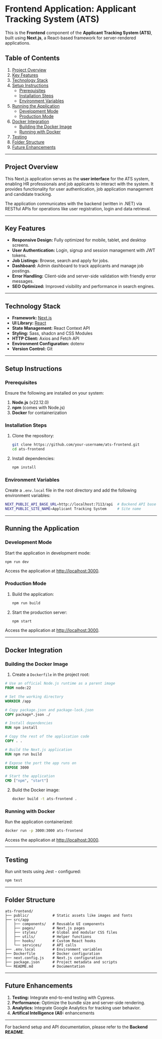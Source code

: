 
# Frontend Application: Applicant Tracking System (ATS)  

This is the **Frontend** component of the **Applicant Tracking System (ATS)**, built using **Next.js**, a React-based framework for server-rendered applications. 

## Table of Contents  
1. [Project Overview](#project-overview)  
2. [Key Features](#key-features)  
3. [Technology Stack](#technology-stack)  
4. [Setup Instructions](#setup-instructions)  
    - [Prerequisites](#prerequisites)  
    - [Installation Steps](#installation-steps)  
    - [Environment Variables](#environment-variables)  
5. [Running the Application](#running-the-application)  
    - [Development Mode](#development-mode)  
    - [Production Mode](#production-mode)  
6. [Docker Integration](#docker-integration)  
    - [Building the Docker Image](#building-the-docker-image)  
    - [Running with Docker](#running-with-docker)  
7. [Testing](#testing)  
8. [Folder Structure](#folder-structure)  
9. [Future Enhancements](#future-enhancements)  

---

## Project Overview  
This Next.js application serves as the **user interface** for the ATS system, enabling HR professionals and job applicants to interact with the system. It provides functionality for user authentication, job application management and candidate tracking.  

The application communicates with the backend (written in .NET) via RESTful APIs for operations like user registration, login and data retrieval.  

---

## Key Features  
- **Responsive Design:** Fully optimized for mobile, tablet, and desktop screens.  
- **User Authentication:** Login, signup and session management with JWT tokens.  
- **Job Listings:** Browse, search and apply for jobs.  
- **Dashboard:** Admin dashboard to track applicants and manage job postings.  
- **Error Handling:** Client-side and server-side validation with friendly error messages.  
- **SEO Optimized:** Improved visibility and performance in search engines.  

---

## Technology Stack  
- **Framework:** [Next.js](https://nextjs.org/)  
- **UI Library:** [React](https://reactjs.org/)  
- **State Management:** React Context API
- **Styling:** Sass, shadcn and CSS Modules  
- **HTTP Client:** Axios and Fetch API  
- **Environment Configuration:** dotenv  
- **Version Control:** Git  

---

## Setup Instructions  

### Prerequisites  
Ensure the following are installed on your system:  
1. **Node.js** (v22.12.0)  
2. **npm** (comes with Node.js) 
3. **Docker** for containerization

### Installation Steps  
1. Clone the repository:  
   ```bash  
   git clone https://github.com/your-username/ats-frontend.git  
   cd ats-frontend  
   ```  

2. Install dependencies:  
   ```bash  
   npm install  
   ```  

### Environment Variables  
Create a `.env.local` file in the root directory and add the following environment variables:  

```bash  
NEXT_PUBLIC_API_BASE_URL=http://localhost:7113/api  # Backend API base URL  
NEXT_PUBLIC_SITE_NAME=Applicant Tracking System     # Site name  
```  

---

## Running the Application  

### Development Mode  
Start the application in development mode:  
```bash  
npm run dev  
```  
Access the application at [http://localhost:3000](http://localhost:3000).  

### Production Mode  
1. Build the application:  
   ```bash  
   npm run build  
   ```  

2. Start the production server:  
   ```bash  
   npm start  
   ```  
Access the application at [http://localhost:3000](http://localhost:3000).  

---

## Docker Integration  

### Building the Docker Image  
1. Create a `Dockerfile` in the project root:  

```dockerfile  
# Use an official Node.js runtime as a parent image  
FROM node:22  

# Set the working directory  
WORKDIR /app  

# Copy package.json and package-lock.json  
COPY package*.json ./  

# Install dependencies  
RUN npm install  

# Copy the rest of the application code  
COPY . .  

# Build the Next.js application  
RUN npm run build  

# Expose the port the app runs on  
EXPOSE 3000  

# Start the application  
CMD ["npm", "start"]  
```  

2. Build the Docker image:  
   ```bash  
   docker build -t ats-frontend .  
   ```  

### Running with Docker  
Run the application containerized:  
```bash  
docker run -p 3000:3000 ats-frontend  
```  
Access the application at [http://localhost:3000](http://localhost:3000).  

---

## Testing  
Run unit tests using Jest - configured:  
```bash  
npm test  
```  

---

## Folder Structure  

```plaintext  
ats-frontend/  
├── public/           # Static assets like images and fonts  
├── src/app 
│   ├── components/   # Reusable UI components  
│   ├── pages/        # Next.js pages  
│   ├── styles/       # Global and modular CSS files  
│   ├── utils/        # Helper functions  
│   ├── hooks/        # Custom React hooks  
│   └── services/     # API calls  
├── .env.local        # Environment variables  
├── Dockerfile        # Docker configuration  
├── next.config.js    # Next.js configuration  
├── package.json      # Project metadata and scripts  
└── README.md         # Documentation  
```  

---

## Future Enhancements   
1. **Testing:** Integrate end-to-end testing with Cypress.  
2. **Performance:** Optimize the bundle size and server-side rendering.  
3. **Analytics:** Integrate Google Analytics for tracking user behavior.
4. **Artifical Intelligence (AI):** enhancements

---

For backend setup and API documentation, please refer to the **Backend README**.